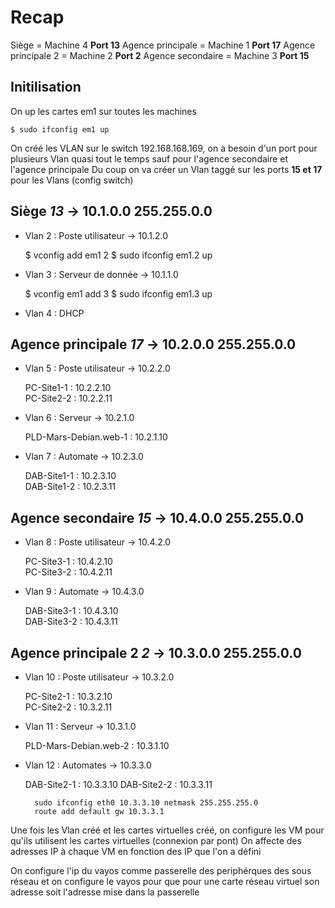 # Recap

Siège = Machine 4 **Port 13**
Agence principale = Machine 1 **Port 17**
Agence principale 2 = Machine 2 **Port 2**
Agence secondaire = Machine 3 **Port 15**


## Initilisation

On up les cartes em1 sur toutes les machines

    $ sudo ifconfig em1 up

On créé les VLAN sur le switch 192.168.168.169, on a besoin d'un port pour plusieurs Vlan quasi tout le temps sauf pour l'agence secondaire et l'agence principale
Du coup on va créer un Vlan taggé sur les ports **15 et 17** pour les Vlans (config switch)


## Siège *13* → 10.1.0.0 255.255.0.0

- Vlan 2 : Poste utilisateur → 10.1.2.0

    $ vconfig add em1 2
    $ sudo ifconfig em1.2 up

- Vlan 3 : Serveur de donnée → 10.1.1.0

    $ vconfig em1 add 3
    $ sudo ifconfig em1.3 up

- Vlan 4 : DHCP

## Agence principale *17* → 10.2.0.0 255.255.0.0

- Vlan 5 : Poste utilisateur → 10.2.2.0  

    PC-Site1-1 : 10.2.2.10  
    PC-Site2-2 : 10.2.2.11

- Vlan 6 : Serveur → 10.2.1.0   

    PLD-Mars-Debian.web-1 : 10.2.1.10

- Vlan 7 : Automate → 10.2.3.0  

    DAB-Site1-1 : 10.2.3.10  
    DAB-Site1-2 : 10.2.3.11

## Agence secondaire *15* → 10.4.0.0 255.255.0.0

- Vlan 8 : Poste utilisateur → 10.4.2.0  

    PC-Site3-1 : 10.4.2.10  
    PC-Site3-2 : 10.4.2.11  

- Vlan 9 : Automate → 10.4.3.0  

    DAB-Site3-1 : 10.4.3.10  
    DAB-Site3-2 : 10.4.3.11  


## Agence principale 2 *2* → 10.3.0.0 255.255.0.0

- Vlan 10 : Poste utilisateur → 10.3.2.0  

    PC-Site2-1 : 10.3.2.10  
    PC-Site2-2 : 10.3.2.11

- Vlan 11 : Serveur → 10.3.1.0  

    PLD-Mars-Debian.web-2 : 10.3.1.10

- Vlan 12 : Automates → 10.3.3.0  

    DAB-Site2-1 : 10.3.3.10
    DAB-Site2-2 : 10.3.3.11

        sudo ifconfig eth0 10.3.3.10 netmask 255.255.255.0
        route add default gw 10.3.3.1

    

Une fois les Vlan créé et les cartes virtuelles créé, on configure les VM pour qu'ils utilisent les cartes virtuelles (connexion par pont) 
On affecte des adresses IP à chaque VM en fonction des IP que l'on a défini


On configure l'ip du vayos comme passerelle des periphérques des sous réseau et on configure le vayos pour que pour une carte réseau virtuel son adresse
soit l'adresse mise dans la passerelle